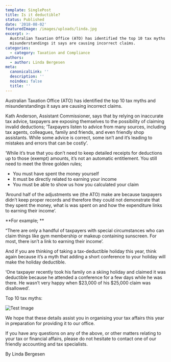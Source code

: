 ```yaml
---
template: SinglePost
title: Is it deductible?
status: Published
date: '2018-08-02'
featuredImage: /images/uploads/linda.jpg
excerpt: >-
  Australian Taxation Office (ATO) has identified the top 10 tax myths and
  misunderstandings it says are causing incorrect claims.
categories:
  - category: Taxation and Compliance
authors:
  - author: Linda Bergesen
meta:
  canonicalLink: ''
  description: ''
  noindex: false
  title: ''
---
```

Australian Taxation Office (ATO) has identified the top 10 tax myths and misunderstandings it says are causing incorrect claims.

Kath Anderson, Assistant Commissioner, says that by relying on inaccurate tax advice, taxpayers are exposing themselves to the possibility of claiming invalid deductions; ‘Taxpayers listen to advice from many sources, including tax agents, colleagues, family and friends, and even friendly shop assistants. While some advice is correct, some isn’t and it’s leading to mistakes and errors that can be costly’.

‘While it’s true that you don’t need to keep detailed receipts for deductions up to those (exempt) amounts, it’s not an automatic entitlement. You still need to meet the three golden rules;

* You must have spent the money yourself
* It must be directly related to earning your income
* You must be able to show us how you calculated your claim

‘Around half of the adjustments we (the ATO) make are because taxpayers didn’t keep proper records and therefore they could not demonstrate that they spent the money, what is was spent on and how the expenditure links to earning their income’.

**For example;**

“There are only a handful of taxpayers with special circumstances who can claim things like gym membership or makeup containing sunscreen. For most, there isn’t a link to earning their income’.

And if you are thinking of taking a tax-deductible holiday this year, think again because it’s a myth that adding a short conference to your holiday will make the holiday deductible.

‘One taxpayer recently took his family on a skiing holiday and claimed it was deductible because he attended a conference for a few days while he was there. He wasn’t very happy when $23,000 of his $25,000 claim was disallowed’.

Top 10 tax myths:

![Test Image](/images/uploads/cordnergraphictable215-1-441x1024.png)

We hope that these details assist you in organising your tax affairs this year in preparation for providing it to our office.

If you have any questions on any of the above, or other matters relating to your tax or financial affairs, please do not hesitate to contact one of our friendly accounting and tax specialists.

By Linda Bergesen
